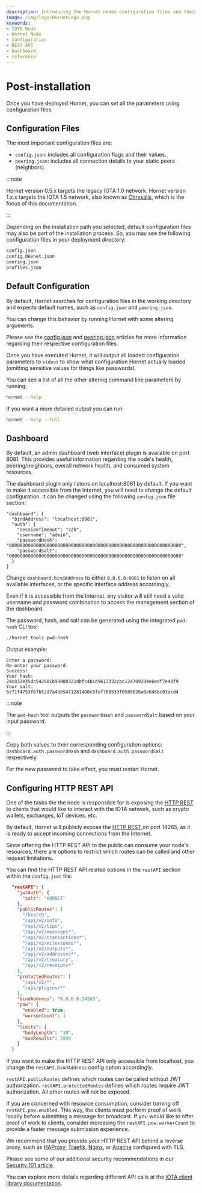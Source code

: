 ```yaml
---
description: Introducing the Hornet nodes configuration files and their settings.
image: /img/logo/HornetLogo.png
keywords:
- IOTA Node 
- Hornet Node
- Configuration
- REST API
- Dashboard
- reference
---
```



# Post-installation

Once you have deployed Hornet, you can set all the parameters using configuration files.

## Configuration Files

The most important configuration files are:

* `config.json`: includes all configuration flags and their values.
* `peering.json`: includes all connection details to your static peers (neighbors).

:::note

Hornet version 0.5.x targets the legacy IOTA 1.0 network. Hornet version 1.x.x targets the IOTA 1.5 network, also known as [Chrysalis](https://wiki.iota.org/chrysalis-docs/welcome), which is the focus of this documentation.

:::

Depending on the installation path you selected, default configuration files may also be part of the installation process. So, you may see the following configuration files in your deployment directory:

```bash
config.json
config_devnet.json
peering.json
profiles.json
```

## Default Configuration

By default, Hornet searches for configuration files in the working directory and expects default names, such as `config.json` and `peering.json`.

You can change this behavior by running Hornet with some altering arguments.

Please see the [config.json](https://wiki.iota.org/hornet/post_installation/configuration) and [peering.json](https://wiki.iota.org/hornet/post_installation/peering) articles for more information regarding their respective configuration files.

Once you have executed Hornet, it will output all loaded configuration parameters to `stdout` to show what configuration Hornet actually loaded (omitting sensitive values for things like passwords).

You can see a list of all the other altering command line parameters by running:

```bash
hornet --help
```

If you want a more detailed output you can run:

```bash
hornet --help --full
```

## Dashboard

By default, an admin dashboard (web interface) plugin is available on port 8081. This provides useful information regarding the node's health, peering/neighbors, overall network health, and consumed system resources.

The dashboard plugin only listens on localhost:8081 by default. If you want to make it accessible from the Internet, you will need to change the default configuration. It can be changed using the following `config.json` file section:

```json{2}
"dashboard": {
  "bindAddress": "localhost:8081",
  "auth": {
    "sessionTimeout": "72h",
    "username": "admin",
    "passwordHash": "0000000000000000000000000000000000000000000000000000000000000000",
    "passwordSalt": "0000000000000000000000000000000000000000000000000000000000000000"
  }
}
```

Change `dashboard.bindAddress` to either `0.0.0.0:8081` to listen on all available interfaces, or the specific interface address accordingly.

Even if it is accessible from the Internet, any visitor will still need a valid username and password combination to access the management section of the dashboard.

The password, hash, and salt can be generated using the integrated `pwd-hash` CLI tool:

```bash
./hornet tools pwd-hash
```

Output example:

```plaintext
Enter a password:
Re-enter your password:
Success!
Your hash: 24c832e35dc542901b90888321dbfc4b1d9617332cbc124709204e6edf7e49f9
Your salt: 6c71f4753f6fb52d7a4bb5471281400c8fef760533f0589026a0e646bc03acd4
```

:::note

The `pwd-hash` tool outputs the `passwordHash` and `passwordSalt` based on your input password.

:::

Copy both values to their corresponding configuration options: `dashboard.auth.passwordHash` and
`dashboard.auth.passwordSalt` respectively.

For the new password to take effect, you must restart Hornet.

## Configuring HTTP REST API

One of the tasks the the node is responsible for is exposing the [HTTP REST ](https://wiki.iota.org/hornet/getting_started/nodes_101#http-rest-api) to clients that would like to interact with the IOTA network, such as crypto wallets, exchanges, IoT devices, etc.

By default, Hornet will publicly expose the [HTTP REST ](https://wiki.iota.org/hornet/getting_started/nodes_101#http-rest-api) on port 14265, as it is ready to accept incoming connections from the Internet.

Since offering the HTTP REST API to the public can consume your node's resources, there are options to restrict which routes can be called and other request limitations.

You can find the HTTP REST API related options in the `restAPI` section within the `config.json` file:

```json
  "restAPI": {
    "jwtAuth": {
      "salt": "HORNET"
    },
    "publicRoutes": [
      "/health",
      "/api/v2/info",
      "/api/v2/tips",
      "/api/v2/messages*",
      "/api/v2/transactions*",
      "/api/v2/milestones*",
      "/api/v2/outputs*",
      "/api/v2/addresses*",
      "/api/v2/treasury",
      "/api/v2/receipts*"
    ],
    "protectedRoutes": [
      "/api/v2/*",
      "/api/plugins/*"
    ],
    "bindAddress": "0.0.0.0:14265",
    "pow": {
      "enabled": true,
      "workerCount": 1
    },
    "limits": {
      "bodyLength": "1M",
      "maxResults": 1000
    }
  }
```

If you want to make the HTTP REST API only accessible from localhost, you change the `restAPI.bindAddress` config option accordingly.

`restAPI.publicRoutes` defines which routes can be called without JWT authorization. `restAPI.protectedRoutes` defines which routes require JWT authorization. All other routes will not be exposed.

If you are concerned with resource consumption, consider turning off `restAPI.pow.enabled`. This way, the clients must perform proof of work locally before submitting a message for broadcast. If you would like to offer proof of work to clients, consider increasing the `restAPI.pow.workerCount` to provide a faster message submission experience.

We recommend that you provide your HTTP REST API behind a reverse proxy, such as [HAProxy](http://www.haproxy.org/), [Traefik](https://traefik.io/), [Nginx](https://www.nginx.com/), or [Apache](https://www.apache.org/) configured with TLS.

Please see some of our additional security recommendations in our [Security 101 article](https://wiki.iota.org/hornet/getting_started/security_101).

You can explore more details regarding different API calls at the [IOTA client library documentation](https://wiki.iota.org/chrysalis-docs/libraries/client).
